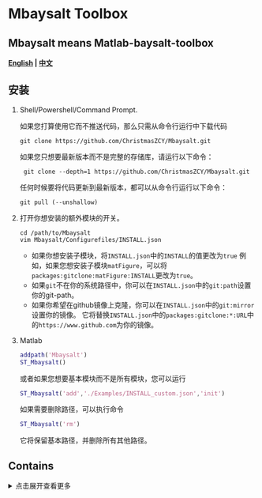 <!--
 * @ -*- coding:UTF-8 -*-: 
 * @#########################: 
 * @Author: Christmas
 * @Date: 2023-09-18 21:13:00
 * @LastEditTime: 2024-02-22 11:30:13
 * @Description: 
-->

# Mbaysalt Toolbox

## Mbaysalt means Matlab-baysalt-toolbox

   **[English](README.md)  |  [中文](README_zh.md)**

## 安装

1. Shell/Powershell/Command Prompt.

   如果您打算使用它而不推送代码，那么只需从命令行运行中下载代码

   ```shell
   git clone https://github.com/ChristmasZCY/Mbaysalt.git
   ```

   如果您只想要最新版本而不是完整的存储库，请运行以下命令：

   ```shell
    git clone --depth=1 https://github.com/ChristmasZCY/Mbaysalt.git
   ```

   任何时候要将代码更新到最新版本，都可以从命令行运行以下命令：

   ```shell
   git pull (--unshallow)
   ```
2. 打开你想安装的额外模块的开关。

   ```shell
   cd /path/to/Mbaysalt
   vim Mbaysalt/Configurefiles/INSTALL.json
   ```

   - 如果你想安装子模块，将`INSTALL.json`中的`INSTALL`的值更改为`true`
     例如，如果您想安装子模块`matFigure`，可以将`packages:gitclone:matFigure:INSTALL`更改为`true`。
   - 如果`git`不在你的系统路径中，你可以在`INSTALL.json`中的`git:path`设置你的git-path。
   - 如果你希望在github镜像上克隆，你可以在`INSTALL.json`中的`git:mirror`设置你的镜像。
     它将替换`INSTALL.json`中的`packages:gitclone:*:URL`中的`https://www.github.com`为你的镜像。
3. Matlab

   ```matlab
   addpath('Mbaysalt')
   ST_Mbaysalt()
   ```

   或者如果您想要基本模块而不是所有模块，您可以运行

   ```matlab
   ST_Mbaysalt('add','./Examples/INSTALL_custom.json','init')
   ```
   如果需要删除路径，可以执行命令

   ```matlab
   ST_Mbaysalt('rm')
   ```

   它将保留基本路径，并删除所有其他路径。

## Contains

<details> <summary> 点击展开查看更多</summary>

- [Mbaysalt](https://github.com/ChristmasZCY/Mbaysalt)
- [matFigure](https://github.com/SiqiLiOcean/matFigure)
- [matFVCOM](https://github.com/SiqiLiOcean/matFVCOM)
- [matNC](https://github.com/SiqiLiOcean/matNC)
- [matWRF](https://github.com/SiqiLiOcean/matWRF)
- [HYCOM2FVCOM](https://github.com/SiqiLiOcean/HYCOM2FVCOM)
- [WRF2FVCOM](https://github.com/SiqiLiOcean/WRF2FVCOM)
- [OceanData](https://github.com/SiqiLiOcean/OceanData)
- [FVCOM_NML](https://github.com/SiqiLiOcean/FVCOM_NML)
- [Course](https://github.com/SiqiLiOcean/Course)
- [nctoolbox](https://github.com/nctoolbox/nctoolbox)
- [CDT](https://github.com/chadagreene/CDT)
- [vtkToolbox](https://ww2.mathworks.cn/matlabcentral/fileexchange/94993-vtktoolbox)
- [TMDToolbox_v2_5](https://github.com/EarthAndSpaceResearch/TMD_Matlab_Toolbox_v2.5)
- [TMDToolbox_v3_0](https://github.com/chadagreene/Tide-Model-Driver)
- [kmz2struct](https://github.com/njellingson/kmz2struct)
- [inpolygons-pkg](https://ww2.mathworks.cn/matlabcentral/fileexchange/7187-inpolygons)
- [JSONLab](https://ww2.mathworks.cn/matlabcentral/fileexchange/33381-jsonlab)
- [OceanMesh2D](https://github.com/CHLNDDEV/OceanMesh2D.git)
- [ann_wrapper](https://github.com/shaibagon/ann_wrapper.git)
- [ZoomPlot](https://github.com/iqiukp/ZoomPlot-MATLAB)
- [htool](https://github.com/SiqiLiOcean/htool)
- [export_fig](https://ww2.mathworks.cn/matlabcentral/fileexchange/23629-export_fig/)
- [plot_google_map](https://ww2.mathworks.cn/matlabcentral/fileexchange/27627-zoharby-plot_google_map)
- [genpath2](https://github.com/ssordopalacios/matlab-genpath2)
- [irfu-matlab](https://github.com/irfu/irfu-matlab)
- [WW3-tools](https://github.com/NOAA-EMC/WW3-tools)
- [funcsign](https://gitee.com/iam002/funcsign)
- [kml-toolbox](https://github.com/theolivenbaum/kml-toolbox)
- [MATLAB-PLOT-CHEAT-SHEET](https://github.com/slandarer/MATLAB-PLOT-CHEAT-SHEET)
- [matlabPlotCheatsheet](https://github.com/peijin94/matlabPlotCheatsheet)
- [visualization-cheat-sheet](https://github.com/mathworks/visualization-cheat-sheet)
- [googleearthtoolbox](https://github.com/sverhoeven/googleearthtoolbox)

- [m_map](https://www.eoas.ubc.ca/~rich/map.html)
- [t_tide](https://www.eoas.ubc.ca/~rich/#T_Tide)
- [gshhs](https://www.ngdc.noaa.gov/mgg/shorelines/gshhs.html)
- [etopo1](https://www.ngdc.noaa.gov/mgg/global/global.html)
- [seawater](https://www.cmar.csiro.au/datacentre/ext_docs/seawater.html)
- [GSW Oceanographic Toolbox](http://www.teos-10.org/software.htm)
- [WindRose](https://dpereira.asempyme.com/windrose/)
- [mexcdf](https://mexcdf.sourceforge.net/index.php)
- [DHIMIKE](https://github.com/DHI/DHI-MATLAB-Toolbox/)
- [dace](https://www.omicron.dk/dace.html)

- [cprintf](https://www.mathworks.com/matlabcentral/fileexchange/24093-cprintf-display-formatted-colored-text-in-the-command-window)
- [INI](https://ww2.mathworks.cn/matlabcentral/fileexchange/55766-ini)
- [struct2ini](https://ww2.mathworks.cn/matlabcentral/fileexchange/22079-struct2ini)
- [inifile](https://ww2.mathworks.cn/matlabcentral/fileexchange/2976-inifile)
- [iniconfig](https://ww2.mathworks.cn/matlabcentral/fileexchange/24992-ini-config)
- [MITgcmTools](https://github.com/MITgcm/MITgcm/tree/master/utils/matlab)
- [LanczosFilter](https://ww2.mathworks.cn/matlabcentral/fileexchange/14041-lanczosfilter-m)
- [ellipse](https://ww2.mathworks.cn/matlabcentral/fileexchange/289-ellipse-m)
- [genpath_exclude](https://ww2.mathworks.cn/matlabcentral/fileexchange/22209-genpath_exclude)
- [taylordiagram](https://ww2.mathworks.cn/matlabcentral/fileexchange/20559-taylor-diagram)
- [guillaumemaze](http://code.google.com/p/guillaumemaze/)
- [perfectPolarPlot](https://ww2.mathworks.cn/matlabcentral/fileexchange/73967-perfect-polar-plots)
- [LIRSC](https://ww2.mathworks.cn/matlabcentral/fileexchange/71491-largest-inscribed-rectangle-square-or-circle)
- [kriging](https://ww2.mathworks.cn/matlabcentral/fileexchange/29025-ordinary-kriging)
- [variogramfit](https://ww2.mathworks.cn/matlabcentral/fileexchange/25948-variogramfit)
- [IDW](https://ww2.mathworks.cn/matlabcentral/fileexchange/24477-inverse-distance-weight)
- [dace](https://www.omicron.dk/dace.html)
- [KrigingToolbox](https://ww2.mathworks.cn/matlabcentral/fileexchange/59960-krigingtoolbox)
- [utm2deg](https://www.mathworks.com/matlabcentral/fileexchange/10914-utm2deg)
- [Spiral diagram](https://www.mathworks.com/matlabcentral/fileexchange/164966-spiral-diagram)
- [plotyyy](https://ww2.mathworks.cn/matlabcentral/fileexchange/1017-plotyyy)

</details>
